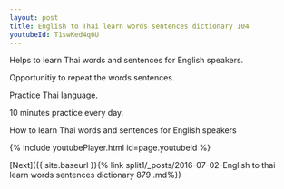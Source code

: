 ```yaml
---
layout: post
title: English to Thai learn words sentences dictionary 104 
youtubeId: T1swKed4q6U
---
```

 
 
Helps to learn Thai words and sentences for English speakers.

Opportunitiy to repeat the words sentences. 

Practice Thai language. 
 
10 minutes practice every day. 
 
How to learn Thai words and sentences for English speakers 
 
{% include youtubePlayer.html id=page.youtubeId %}
 
 
[Next]({{ site.baseurl }}{% link  split1/_posts/2016-07-02-English to thai learn words sentences dictionary 879 .md%})
 
